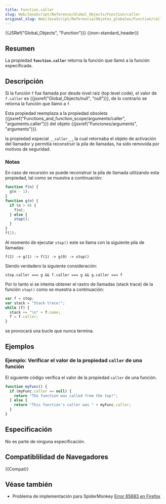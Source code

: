 ```yaml
---
title: Function.caller
slug: Web/JavaScript/Reference/Global_Objects/Function/caller
original_slug: Web/JavaScript/Referencia/Objetos_globales/Function/caller
---
```


{{JSRef("Global_Objects", "Function")}} {{non-standard_header}}

## Resumen

La propiedad **`function.caller`** retorna la función que llamó a la función especificada.

## Descripción

Si la función `f` fue llamada por desde nivel raiz (top level code), el valor de `f.caller` es {{jsxref("Global_Objects/null", "null")}}, de lo contrario se retorna la función que llamó a `f`.

Esta propiedad reemplaza a la propiedad obsoleta {{jsxref("Functions_and_function_scope/arguments/caller", "arguments.caller")}} del objeto {{jsxref("Funciones/arguments", "arguments")}}.

la propiedad especial `__caller__`, la cual retornaba el objeto de activación del llamador y permitía reconstruir la pila de llamadas, ha sido removida por motivos de seguridad.

### Notas

En caso de recursión se puede reconstruir la pila de llamada utilizando esta propiedad, tal como se muestra a continuación:

```js
function f(n) {
  g(n - 1);
}
function g(n) {
  if (n > 0) {
    f(n);
  } else {
    stop();
  }
}
f(2);
```

Al momento de ejecutar `stop()` este se llama con la siguiente pila de llamadas:

```
f(2) -> g(1) -> f(1) -> g(0) -> stop()
```

Siendo verdadero la siguiente consideración:

```
stop.caller === g && f.caller === g && g.caller === f
```

Por lo tanto si se intenta obtener el rastro de llamadas (stack trace) de la función `stop()` como se muestra a continuación:

```js
var f = stop;
var stack = "Stack trace:";
while (f) {
  stack += "\n" + f.name;
  f = f.caller;
}
```

se provocará una bucle que nunca termina.

## Ejemplos

### Ejemplo: Verificar el valor de la propiedad `caller` de una función

El siguiente código verifica el valor de la propiedad `caller` de una función.

```js
function myFunc() {
  if (myFunc.caller == null) {
    return "The function was called from the top!";
  } else {
    return "This function's caller was " + myFunc.caller;
  }
}
```

## Especificación

No es parte de ninguna especificación.

## Compatiblilidad de Navegadores

{{Compat}}

## Véase también

- Problema de implementación para SpiderMonkey [Error 65683 en Firefox](https://bugzil.la/65683)
